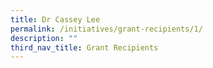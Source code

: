 ```yaml
---
title: Dr Cassey Lee
permalink: /initiatives/grant-recipients/1/
description: ""
third_nav_title: Grant Recipients
---
```

